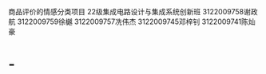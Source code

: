  商品评价的情感分类项目
 22级集成电路设计与集成系统创新班
  3122009758谢政航
 3122009759徐樾
 3122009757冼伟杰
 3122009745邓梓钊
 3122009741陈灿豪
# -
